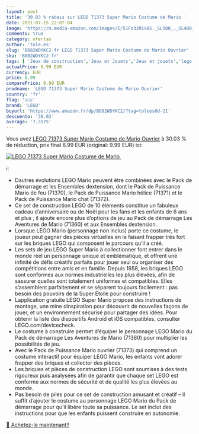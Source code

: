 ```yaml
---
layout: post
title: '30.03 % rabais sur LEGO 71373 Super Mario Costume de Mario '
date: 2021-07-15 22:07:04
image: 'https://m.media-amazon.com/images/I/51Fz3JRisBS._SL500_._SL400_.jpg'
comments: true
category: ofertas
author: 'tole.es'
slug: 'B082WDYKC2-fr LEGO 71373 Super Mario Costume de Mario Ouvrier'
sku: 'B082WDYKC2-fr'
tags: [ 'Jeux de construction','Jeux et Jouets','Jeux et jouets','lego', ]
actualPrice: 6.99 EUR
currency: EUR
price: 6.99
comparePrice: 9.99 EUR
prodname: 'LEGO 71373 Super Mario Costume de Mario Ouvrier'
country: 'fr'
flag: '🇫🇷'
brand: 'LEGO'
buyurl: 'https://www.amazon.fr/dp/B082WDYKC2/?tag=tolees0d-21'
descuento: '30.03'
average: '7.3175'
---
```


Vous avez [LEGO 71373 Super Mario Costume de Mario Ouvrier](https://www.amazon.fr/dp/B082WDYKC2/?tag=tolees0d-21)  à  30.03 % de réduction, prix final  6.99 EUR (original: 9.99 EUR) ici:

[![LEGO 71373 Super Mario Costume de Mario ](https://m.media-amazon.com/images/I/51Fz3JRisBS._SL500_._SL400_.jpg)](https://www.amazon.fr/dp/B082WDYKC2/?tag=tolees0d-21)

ℹ️:

- Dautres évolutions LEGO Mario peuvent être combinées avec le Pack de démarrage et les Ensembles dextension, dont le Pack de Puissance Mario de feu (71370), le Pack de Puissance Mario hélice (71371) et le Pack de Puissance Mario chat (71372).
- Ce set de construction LEGO de 10 éléments constitue un fabuleux cadeau d’anniversaire ou de Noël pour les fans et les enfants de 6 ans et plus ; il ajoute encore plus d’options de jeu au Pack de démarrage Les Aventures de Mario (71360) et aux Ensembles dextension.
- Lorsque LEGO Mario (personnage non inclus) porte ce costume, le joueur peut gagner des pièces virtuelles en le faisant frapper très fort sur les briques LEGO qui composent le parcours qu’il a créé.
- Les sets de jeu LEGO Super Mario à collectionner font entrer dans le monde réel un personnage unique et emblématique, et offrent une infinité de défis créatifs parfaits pour jouer seul ou organiser des compétitions entre amis et en famille. Depuis 1958, les briques LEGO sont conformes aux normes industrielles les plus élevées, afin de sassurer quelles sont totalement uniformes et compatibles. Elles s’assemblent parfaitement et se séparent toujours facilement : pas besoin des pouvoirs de la Super Étoile pour construire !
- Lapplication gratuite LEGO Super Mario propose des instructions de montage, une mine dinspiration pour découvrir de nouvelles façons de jouer, et un environnement sécurisé pour partager des idées. Pour obtenir la liste des dispositifs Android et iOS compatibles, consulter LEGO.com/devicecheck.
- Le costume à construire permet d’équiper le personnage LEGO Mario du Pack de démarrage Les Aventures de Mario (71360) pour multiplier les possibilités de jeu.
- Avec le Pack de Puissance Mario ouvrier (71373) qui comprend un costume interactif pour équiper LEGO Mario, les enfants vont adorer frapper des briques et collecter des pièces.
- Les briques et pièces de construction LEGO sont soumises à des tests rigoureux puis analysées afin de garantir que chaque set LEGO est conforme aux normes de sécurité et de qualité les plus élevées au monde.
- Pas besoin de piles pour ce set de construction amusant et créatif – il suffit d’ajouter le costume au personnage LEGO Mario du Pack de démarrage pour qu’il libère toute sa puissance. Le set inclut des instructions pour que les enfants puissent construire en autonomie.

[🛒 Achetez-le maintenant!!](https://www.amazon.fr/dp/B082WDYKC2/?tag=tolees0d-21)
